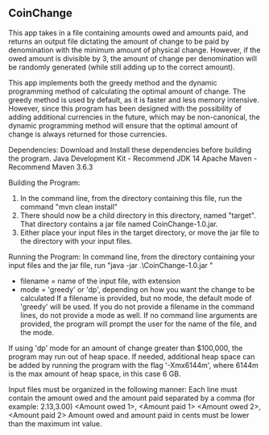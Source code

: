 CoinChange
-----
This app takes in a file containing amounts owed and amounts paid, and returns an output file dictating the amount of change to be paid by denomination with the minimum amount of physical change. However, if the owed amount is divisible by 3, the amount of change per denomination will be randomly generated (while still adding up to the correct amount).

This app implements both the greedy method and the dynamic programming method of calculating the optimal amount of change. The greedy method is used by default, as it is faster and less memory intensive. However, since this program has been designed with the possibility of adding additional currencies in the future, which may be non-canonical, the dynamic programming method will ensure that the optimal amount of change is always returned for those currencies.

Dependencies:
Download and Install these dependencies before building the program.
Java Development Kit - Recommend JDK 14
Apache Maven - Recommend Maven 3.6.3

Building the Program:
1. In the command line, from the directory containing this file, run the command "mvn clean install"
2. There should now be a child directory in this directory, named "target". That directory contains a jar file named CoinChange-1.0.jar.
3. Either place your input files in the target directory, or move the jar file to the directory with your input files.

Running the Program:
In command line, from the directory containing your input files and the jar file, run "java -jar .\CoinChange-1.0.jar <filename> <mode>"
- filename = name of the input file, with extension
- mode = 'greedy' or 'dp', depending on how you want the change to be calculated
If a filename is provided, but no mode, the default mode of 'greedy' will be used.
If you do not provide a filename in the command lines, do not provide a mode as well.
If no command line arguments are provided, the program will prompt the user for the name of the file, and the mode.

If using 'dp' mode for an amount of change greater than $100,000, the program may run out of heap space. If needed, additional heap space can be added by running the program with the flag '-Xmx6144m', where 6144m is the max amount of heap space, in this case 6 GB.

Input files must be organized in the following manner:
Each line must contain the amount owed and the amount paid separated by a comma (for example: 2.13,3.00)
<Amount owed 1>, <Amount paid 1>
<Amount owed 2>, <Amount paid 2>
Amount owed and amount paid in cents must be lower than the maximum int value.